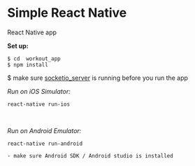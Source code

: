 # Simple React Native
React Native app


<b>Set up:</b>
```
$ cd  workout_app
$ npm install
```
$ make sure [socketio_server](https://github.com/shiundu/socketio_server  "socketio_server") is running before you run the app


<i>Run on iOS Simulator:</i>
```
react-native run-ios
```

<br/>

<i>Run on Android Emulator:</i>

```
react-native run-android

- make sure Android SDK / Android studio is installed
```
